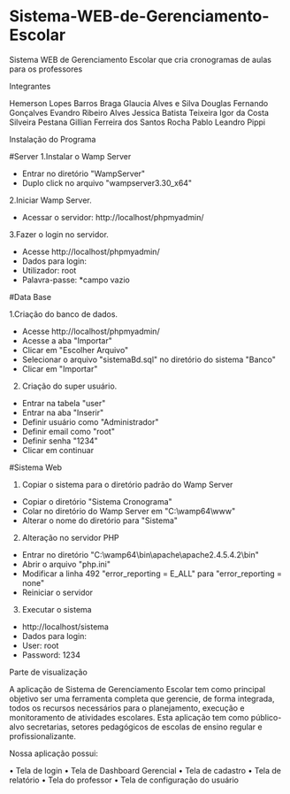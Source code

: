 # Sistema-WEB-de-Gerenciamento-Escolar
Sistema WEB de Gerenciamento Escolar que cria cronogramas de aulas para os professores

Integrantes

Hemerson Lopes Barros Braga 
Glaucia Alves e Silva 
Douglas Fernando Gonçalves 
Evandro Ribeiro Alves 
Jessica Batista Teixeira
Igor da Costa Silveira Pestana 
Gillian Ferreira dos Santos Rocha 
Pablo Leandro Pippi

Instalação do Programa

#Server
1.Instalar o Wamp Server
- Entrar no diretório "WampServer"
- Duplo click no arquivo "wampserver3.30_x64"

2.Iniciar Wamp Server.
- Acessar o servidor: http://localhost/phpmyadmin/

3.Fazer o login no servidor.
- Acesse http://localhost/phpmyadmin/
- Dados para login:
- Utilizador: root
- Palavra-passe: *campo vazio

#Data Base

1.Criação do banco de dados.
- Acesse http://localhost/phpmyadmin/
- Acesse a aba "Importar"
- Clicar em "Escolher Arquivo"
- Selecionar o arquivo "sistemaBd.sql" no diretório do sistema "Banco"
- Clicar em "Importar"

2. Criação do super usuário.
- Entrar na tabela "user"
- Entrar na aba "Inserir"
- Definir usuário como "Administrador"
- Definir email como "root"
- Definir senha "1234"
- Clicar em continuar

#Sistema Web

1. Copiar o sistema para o diretório padrão do Wamp Server
- Copiar o diretório "Sistema Cronograma"
- Colar no diretório do Wamp Server em "C:\wamp64\www"
- Alterar o nome do diretório para "Sistema"

2. Alteração no servidor PHP
- Entrar no diretório "C:\wamp64\bin\apache\apache2.4.5.4.2\bin"
- Abrir o arquivo "php.ini"
- Modificar a linha 492 "error_reporting = E_ALL" para "error_reporting = none"
- Reiniciar o servidor

3. Executar o sistema
- http://localhost/sistema
- Dados para login:
- User: root
- Password: 1234

Parte de visualização

A aplicação de Sistema de Gerenciamento Escolar tem como principal objetivo ser uma 
ferramenta completa que gerencie, de forma integrada, todos os recursos necessários para o 
planejamento, execução e monitoramento de atividades escolares. Esta aplicação tem como 
público-alvo secretarias, setores pedagógicos de escolas de ensino regular e profissionalizante. 

Nossa aplicação possui:

• Tela de login
• Tela de Dashboard Gerencial
• Tela de cadastro
• Tela de relatório
• Tela do professor
• Tela de configuração do usuário
